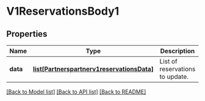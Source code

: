 # V1ReservationsBody1

## Properties
Name | Type | Description | Notes
------------ | ------------- | ------------- | -------------
**data** | [**list[Partnerspartnerv1reservationsData]**](Partnerspartnerv1reservationsData.md) | List of reservations to update. | 

[[Back to Model list]](../README.md#documentation-for-models) [[Back to API list]](../README.md#documentation-for-api-endpoints) [[Back to README]](../README.md)


